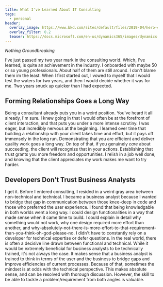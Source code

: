 ```yaml
---
title: What I've Learned About IT Consulting
tags:
  - personal
header:
  overlay_image: https://www.bkd.com/sites/default/files/2019-04/hero-consulting-970876204.jpg
  overlay_filter: 0.2
  teaser: https://docs.microsoft.com/en-us/dynamics365/images/dynamics-whats-new.svg
---
```


*Nothing Groundbreaking*

I've just passed my two year mark in the consulting world. Which, I've learned, is quite an achievement in the industry. I onboarded with maybe 50 or so young professionals. About half of them are still around. I don't blame them im the least. When I first started out, I vowed to myself that I would test the waters for two years, and then I would decide whether it was for me. Two years snuck up quicker than I had expected.

## Forming Relationships Goes a Long Way

Being a consultant already puts you in a weird position. You've heard it all already, I'm sure. I knew going in that I would often be at the forefront of client interaction, and that puts you under a more intense scrutiny. I was eager, but incredibly nervous at the beginning. I learned over time that building a relationship with your client takes time and effort, but it pays off immensely in the long run. Demonstrating that you are efficient and deliver quality work goes a long way. On top of that, if you genuinely *care* about succeeding, the client will recognize that in your actions. Establishing that trust grants you more freedom and opportunities. I relish in a job well done, and knowing that the client appreciates my work makes me want to try harder. 

## Developers Don't Trust Business Analysts

I get it. Before I entered consulting, I resided in a weird gray area between non-technical and technical. I became a business analyst because I wanted to bridge that gap in communication between those knee-deep in code and those who preferred the user experience. I found that being knowledgable in both worlds went a long way. I could design functionalities in a way that made sense when it came time to build. I could explain in detail why something would not work, why one design required more effort than another, and why-absolutely-not-there-is-more-effort-to-that-requirement-than-you-think-oh-god-please-no. I didn't have to constantly rely on a developer for technical expertise or defer questions. In the real world, there is often a decisive line drawn between functional and technical. While it would be extremely beneficial for business analysts to be technically trained, it's not always the case. It makes sense that a business analyst is trained to think in terms of the user and the business to bridge gaps and improve efficiencies of current processes. Because of that, sometimes the mindset is at odds with the technical perspective. This makes absolute sense, and can be resolved with thorough discussion. However, the skill to be able to tackle a problem/requirement from both angles is valuable.

